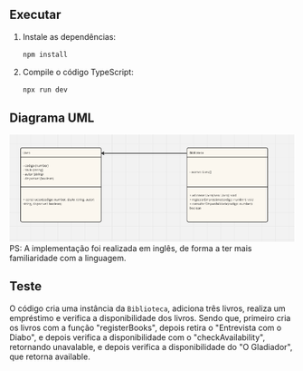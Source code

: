 ## Executar
1. Instale as dependências:

    ```bash
    npm install
    ```

2. Compile o código TypeScript:

    ```bash
    npx run dev
    ```
## Diagrama UML
![Diagrama UML do Sistema de Biblioteca](public/uml.png)
PS: A implementação foi realizada em inglês, de forma a ter mais familiaridade com a linguagem.


## Teste

O código cria uma instância da `Biblioteca`, adiciona três livros, realiza um empréstimo e verifica a disponibilidade dos livros.
Sendo que, primeiro cria os livros com a função "registerBooks", depois retira o "Entrevista com o Diabo", e depois verifica a disponibilidade com o "checkAvailability", retornando unavalable, e depois verifica a disponibilidade do "O Gladiador", que retorna available.
